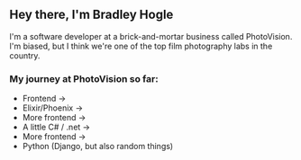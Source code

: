 ## Hey there, I'm Bradley Hogle

I'm a software developer at a brick-and-mortar business called PhotoVision. I'm biased, but I think we're one of the top film photography labs in the country.

### My journey at PhotoVision so far:
- Frontend ->
- Elixir/Phoenix ->
- More frontend ->
- A little C# / .net ->
- More frontend ->
- Python (Django, but also random things)

